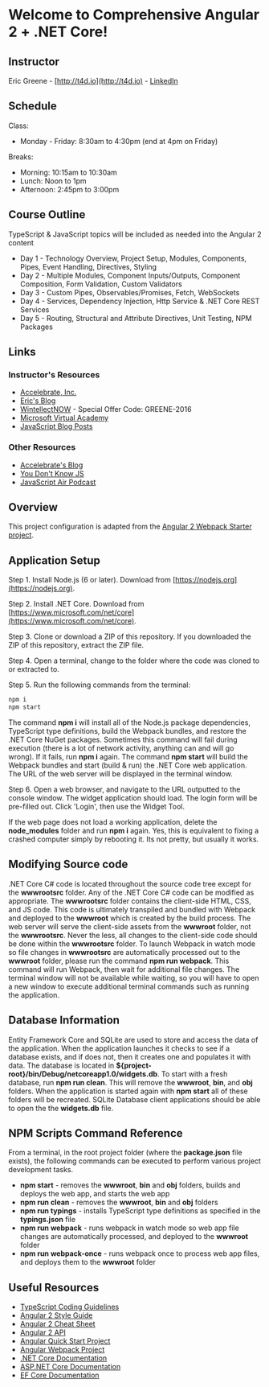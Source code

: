 # Welcome to Comprehensive Angular 2 + .NET Core!

## Instructor

Eric Greene - [http://t4d.io](http://t4d.io) - [LinkedIn](https://www.linkedin.com/in/ericwgreene)

## Schedule

Class:

- Monday - Friday: 8:30am to 4:30pm (end at 4pm on Friday)

Breaks:

- Morning: 10:15am to 10:30am
- Lunch: Noon to 1pm
- Afternoon: 2:45pm to 3:00pm

## Course Outline

TypeScript & JavaScript topics will be included as needed into the Angular 2 content

- Day 1 - Technology Overview, Project Setup, Modules, Components, Pipes, Event Handling, Directives, Styling
- Day 2 - Multiple Modules, Component Inputs/Outputs, Component Composition, Form Validation, Custom Validators
- Day 3 - Custom Pipes, Observables/Promises, Fetch, WebSockets
- Day 4 - Services, Dependency Injection, Http Service & .NET Core REST Services
- Day 5 - Routing, Structural and Attribute Directives, Unit Testing, NPM Packages

## Links

### Instructor's Resources

- [Accelebrate, Inc.](https://www.accelebrate.com/)
- [Eric's Blog](http://t4d.io/)
- [WintellectNOW](https://www.wintellectnow.com/Home/Instructor?instructorId=EricGreene) - Special Offer Code: GREENE-2016
- [Microsoft Virtual Academy](https://mva.microsoft.com/search/SearchResults.aspx#!q=Eric%20Greene&lang=1033)
- [JavaScript Blog Posts](https://www.accelebrate.com/blog/?s=Greene)

### Other Resources

- [Accelebrate's Blog](https://www.accelebrate.com/blog/)
- [You Don't Know JS](https://github.com/getify/You-Dont-Know-JS)
- [JavaScript Air Podcast](http://javascriptair.podbean.com/)

## Overview

This project configuration is adapted from the [Angular 2 Webpack Starter project](https://angular.io/docs/ts/latest/guide/webpack.html).

## Application Setup

Step 1. Install Node.js (6 or later). Download from [https://nodejs.org](https://nodejs.org).

Step 2. Install .NET Core. Download from [https://www.microsoft.com/net/core](https://www.microsoft.com/net/core).

Step 3. Clone or download a ZIP of this repository. If you downloaded the ZIP of this repository, extract the ZIP file.

Step 4. Open a terminal, change to the folder where the code was cloned to or extracted to.

Step 5. Run the following commands from the terminal:

```bash
npm i
npm start
```

The command **npm i** will install all of the Node.js package dependencies, TypeScript type definitions, build the Webpack bundles, and restore the .NET Core NuGet packages. Sometimes this command will fail during execution (there is a lot of network activity, anything can and will go wrong). If it fails, run **npm i** again. The command **npm start** will build the Webpack bundles and start (build & run) the .NET Core web application. The URL of the web server will be displayed in the terminal window.

Step 6. Open a web browser, and navigate to the URL outputted to the console window. The widget application should load. The login form will be pre-filled out. Click 'Login', then use the Widget Tool.

If the web page does not load a working application, delete the **node_modules** folder and run **npm i** again. Yes, this is equivalent to fixing a crashed computer simply by rebooting it. Its not pretty, but usually it works.

## Modifying Source code

.NET Core C# code is located throughout the source code tree except for the **wwwrootsrc** folder. Any of the .NET Core C# code can be modified as appropriate. The **wwwrootsrc** folder contains the client-side HTML, CSS, and JS code. This code is ultimately transpiled and bundled with Webpack and deployed to the **wwwroot** which is created by the build process. The web server will serve the client-side assets from the **wwwroot** folder, not the **wwwrootsrc**. Never the less, all changes to the client-side code should be done within the **wwwrootsrc** folder. To launch Webpack in watch mode so file changes in **wwwrootsrc** are automatically processed out to the **wwwroot** folder, please run the command **npm run webpack**. This command will run Webpack, then wait for additional file changes. The terminal window will not be available while waiting, so you will have to open a new window to execute additional terminal commands such as running the application.

## Database Information

Entity Framework Core and SQLite are used to store and access the data of the application. When the application launches it checks to see if a database exists, and if does not, then it creates one and populates it with data. The database is located in **${project-root}/bin/Debug/netcoreapp1.0/widgets.db**. To start with a fresh database, run **npm run clean**. This will remove the **wwwroot**, **bin**, and **obj** folders. When the application is started again with **npm start** all of these folders will be recreated. SQLite Database client applications should be able to open the the **widgets.db** file.

## NPM Scripts Command Reference

From a terminal, in the root project folder (where the **package.json** file exists), the following commands can be executed to perform various project development tasks.

- **npm start** - removes the **wwwroot**, **bin** and **obj** folders, builds and deploys the web app, and starts the web app
- **npm run clean** - removes the **wwwroot**, **bin** and **obj** folders
- **npm run typings** - installs TypeScript type definitions as specified in the **typings.json** file
- **npm run webpack** - runs webpack in watch mode so web app file changes are automatically processed, and deployed to the **wwwroot** folder
- **npm run webpack-once** - runs webpack once to process web app files, and deploys them to the **wwwroot** folder

## Useful Resources

- [TypeScript Coding Guidelines](https://github.com/Microsoft/TypeScript/wiki/Coding-guidelines)
- [Angular 2 Style Guide](https://angular.io/docs/ts/latest/guide/style-guide.html)
- [Angular 2 Cheat Sheet](https://angular.io/docs/ts/latest/guide/cheatsheet.html)
- [Angular 2 API](https://angular.io/docs/ts/latest/api/)
- [Angular Quick Start Project](https://angular.io/docs/ts/latest/quickstart.html)
- [Angular Webpack Project](https://angular.io/docs/ts/latest/guide/webpack.html)
- [.NET Core Documentation](https://docs.microsoft.com/en-us/dotnet/)
- [ASP.NET Core Documentation](https://docs.asp.net/en/latest/)
- [EF Core Documentation](https://docs.efproject.net/en/latest/)